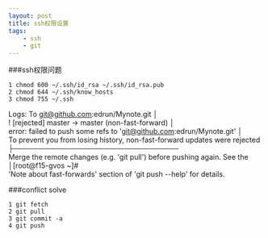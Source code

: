 ```yaml
---
layout: post
title: ssh权限设置
tags:
    - ssh
    - git
---
```


###ssh权限问题
>
	1 chmod 600 ~/.ssh/id_rsa ~/.ssh/id_rsa.pub
	2 chmod 644 ~/.ssh/know_hosts
	3 chmod 755 ~/.ssh

>
Logs:
	To git@github.com:edrun/Mynote.git                                                            │                                     
	 ! [rejected]        master -> master (non-fast-forward)                                      │                                     
	error: failed to push some refs to 'git@github.com:edrun/Mynote.git'                          │                                     
	To prevent you from losing history, non-fast-forward updates were rejected                    ├─────────────────────────────────    
	Merge the remote changes (e.g. 'git pull') before pushing again.  See the                     │[root@f15-gvos ~]#                   
	'Note about fast-forwards' section of 'git push --help' for details.     

###conflict solve
>
	1 git fetch
	2 git pull
	3 git commit -a
	4 git push
	
